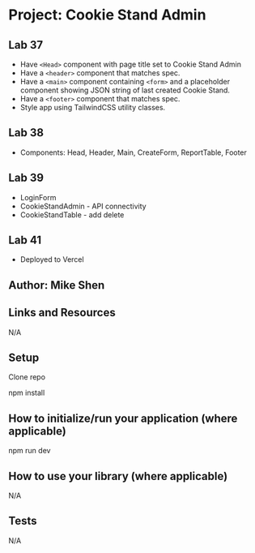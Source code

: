 # Project: Cookie Stand Admin

## Lab 37

- Have `<Head>` component with page title set to Cookie Stand Admin
- Have a `<header>` component that matches spec.
- Have a `<main>` component containing `<form>` and a placeholder component showing JSON string of last created Cookie Stand.
- Have a `<footer>` component that matches spec.
- Style app using TailwindCSS utility classes.

## Lab 38

- Components: Head, Header, Main, CreateForm, ReportTable, Footer

## Lab 39

- LoginForm
- CookieStandAdmin - API connectivity
- CookieStandTable - add delete

## Lab 41

- Deployed to Vercel

## Author: Mike Shen

## Links and Resources

N/A

## Setup

Clone repo

npm install

## How to initialize/run your application (where applicable)

npm run dev

## How to use your library (where applicable)

N/A

## Tests

N/A
